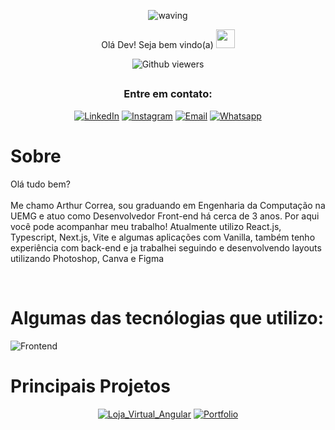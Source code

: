 <div align="center">
  

  

![waving](https://capsule-render.vercel.app/api?type=waving&height=200&text=Arthur%20Correa&fontAlign=50&fontAlignY=40&color=0:000,100:3cb371F&animation=twinkling&fontColor=3B74BE)

Olá Dev! Seja bem vindo(a) <img src="https://c.tenor.com/Wx9IEmZZXSoAAAAi/hi.gif" width=30>

  ![Github viewers](https://komarev.com/ghpvc/?username=ArtCM&color=3B74BE&style=for-the-badge)

##

### Entre em contato:


<div>
  
  [![LinkedIn](https://img.shields.io/badge/LinkedIn-000?style=for-the-badge&logo=linkedin&logoColor=0E76A8)](https://www.linkedin.com/in/arthurcorream/)
  [![Instagram](https://img.shields.io/badge/Instagram-000?style=for-the-badge&logo=instagram)](https://www.instagram.com/arthurcoorrea/)
  [![Email](https://img.shields.io/badge/Email-000?style=for-the-badge&logo=gmail&logoColor=0E76A8)](mailto:arthurperfilprof@hotmail.com)
  [![Whatsapp](https://img.shields.io/badge/Whatsapp-000?style=for-the-badge&logo=whatsapp)](https://wa.me/5537998727252)
  
</div>

##

</div>

# Sobre

Olá tudo bem? 
<br><br>
Me chamo Arthur Correa, sou graduando em Engenharia da Computação na UEMG e atuo como Desenvolvedor Front-end há cerca de 3 anos. Por aqui você pode acompanhar meu trabalho! 
Atualmente utilizo React.js, Typescript, Next.js, Vite e algumas aplicações com Vanilla, também tenho experiência com back-end e ja trabalhei seguindo e desenvolvendo layouts utilizando Photoshop, Canva e Figma

<br>

# Algumas das tecnólogias que utilizo:

![Frontend](https://skillicons.dev/icons?i=react,typescript,nodejs,angular,next,vite,bootstrap,tailwind,html,css,javascript,jquery,git,photoshop,figma)

# Principais Projetos

<div align="center">

[![Loja_Virtual_Angular](https://github-readme-stats.vercel.app/api/pin/?username=ArtCM&repo=loja-virtual-com-angular&bg_color=000&border_color=30A3DC&show_icons=true&icon_color=30A3DC&title_color=E94D5F&text_color=FFF)](https://github.com/ArtCM/loja-virtual-com-angular)
[![Portfolio](https://github-readme-stats.vercel.app/api/pin/?username=ArtCM&repo=portfolio&bg_color=000&border_color=30A3DC&show_icons=true&icon_color=30A3DC&title_color=E94D5F&text_color=FFF)](https://github.com/ArtCM/portfolio)
  
</div>




  
